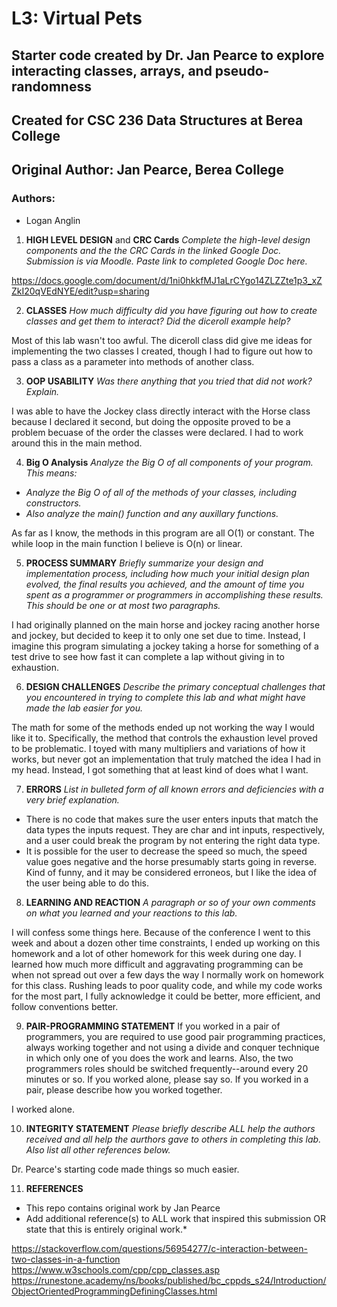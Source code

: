 # L3: Virtual Pets

## Starter code created by Dr. Jan Pearce to explore interacting classes, arrays, and pseudo-randomness
## Created for CSC 236 Data Structures at Berea College
## Original Author: Jan Pearce, Berea College

### Authors:

- Logan Anglin

1. **HIGH LEVEL DESIGN** and **CRC Cards**
*Complete the high-level design components and the the CRC Cards in the linked Google Doc. Submission is via Moodle.*
*Paste link to completed Google Doc here.*

https://docs.google.com/document/d/1ni0hkkfMJ1aLrCYgo14ZLZZte1p3_xZZkI20qVEdNYE/edit?usp=sharing

2. **CLASSES**
*How much difficulty did you have figuring out how to create classes and get them to interact? Did the diceroll example help?*

Most of this lab wasn't too awful. The diceroll class did give me ideas for implementing the two classes I created, though I had to figure out
how to pass a class as a parameter into methods of another class.

3. **OOP USABILITY**
*Was there anything that you tried that did not work? Explain.*

I was able to have the Jockey class directly interact with the Horse class because I declared it second, but doing the opposite proved to be
a problem becuase of the order the classes were declared. I had to work around this in the main method.

4. **Big O Analysis**
*Analyze the Big O of all components of your program. This means:*
- *Analyze the Big O of all of the methods of your classes, including constructors.*
- *Also analyze the main() function and any auxillary functions.*

As far as I know, the methods in this program are all O(1) or constant. The while loop in the main function I believe is O(n) or linear.


5. **PROCESS SUMMARY**
*Briefly summarize your design and implementation process,
including how much your initial design plan evolved,
the final results you achieved, and the amount of time you spent
as a programmer or programmers in accomplishing these results.
This should be one or at most two paragraphs.*

I had originally planned on the main horse and jockey racing another horse and jockey, but decided to keep it to only one set due to time.
Instead, I imagine this program simulating a jockey taking a horse for something of a test drive to see how fast it can complete a lap 
without giving in to exhaustion.

6. **DESIGN CHALLENGES**
*Describe the primary conceptual challenges that you encountered
in trying to complete this lab and what might have made the
lab easier for you.*

The math for some of the methods ended up not working the way I would like it to. Specifically, the method that controls the exhaustion level
proved to be problematic. I toyed with many multipliers and variations of how it works, but never got an implementation that truly matched 
the idea I had in my head. Instead, I got something that at least kind of does what I want.

7. **ERRORS**
*List in bulleted form of all known errors
and deficiencies with a very brief explanation.*

- There is no code that makes sure the user enters inputs that match the data types the inputs request. They are char and int inputs, 
respectively, and a user could break the program by not entering the right data type.
- It is possible for the user to decrease the speed so much, the speed value goes negative and the horse presumably starts going in reverse.
Kind of funny, and it may be considered erroneos, but I like the idea of the user being able to do this.

8. **LEARNING AND REACTION**
*A paragraph or so of your own comments
on what you learned and your reactions to this lab.*

I will confess some things here. Because of the conference I went to this week and about a dozen other time constraints, I ended up working on
this homework and a lot of other homework for this week during one day. I learned how much more difficult and aggravating programming can be
when not spread out over a few days the way I normally work on homework for this class. Rushing leads to poor quality code, and while my 
code works for the most part, I fully acknowledge it could be better, more efficient, and follow conventions better.

9. **PAIR-PROGRAMMING STATEMENT**
If you worked in a pair of programmers, you are required to use good pair programming practices, always working together and not using a divide and conquer technique in which only one of you does the work and learns. Also, the two programmers roles should be switched frequently--around every 20 minutes or so. If you worked alone, please say so. If you worked in a pair, please describe how you worked together.

I worked alone.

10. **INTEGRITY STATEMENT**
*Please briefly describe ALL help the authors received and
all help the aurthors gave to others in completing this lab.
Also list all other references below.*

Dr. Pearce's starting code made things so much easier.

11. **REFERENCES**
- This repo contains original work by Jan Pearce
- Add additional reference(s) to ALL work that inspired this submission OR state that this is entirely original work.*

https://stackoverflow.com/questions/56954277/c-interaction-between-two-classes-in-a-function
https://www.w3schools.com/cpp/cpp_classes.asp
https://runestone.academy/ns/books/published/bc_cppds_s24/Introduction/ObjectOrientedProgrammingDefiningClasses.html
